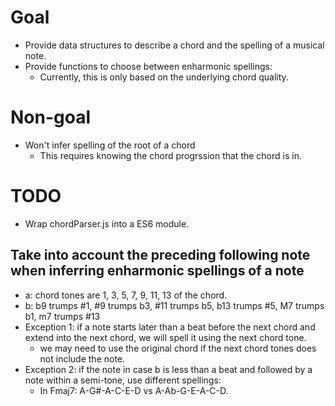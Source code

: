 
# Goal

* Provide data structures to describe a chord and the spelling of a musical note.
* Provide functions to choose between enharmonic spellings:
  - Currently, this is only based on the underlying chord quality.

# Non-goal

* Won't infer spelling of the root of a chord
  - This requires knowing the chord progrssion that the chord is in.

# TODO

* Wrap chordParser.js into a ES6 module.

## Take into account the preceding following note when inferring enharmonic spellings of a note
- a: chord tones are 1, 3, 5, 7, 9, 11, 13 of the chord.
- b: b9 trumps #1, #9 trumps b3, #11 trumps b5, b13 trumps #5, M7 trumps b1, m7 trumps #13
- Exception 1: if a note starts later than a beat before the next chord and extend into the next chord, we will spell it using the next chord tone.
  + we may need to use the original chord if the next chord tones does not include the note.
- Exception 2: if the note in case b is less than a beat and followed by a note within a semi-tone, use different spellings:
  + In Fmaj7: A-G#-A-C-E-D vs A-Ab-G-E-A-C-D.